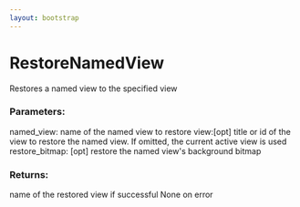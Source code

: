 ```yaml
---
layout: bootstrap
---
```


# RestoreNamedView

Restores a named view to the specified view
          

### Parameters:

named_view: name of the named view to restore
view:[opt] title or id of the view to restore the named view.
     If omitted, the current active view is used
restore_bitmap: [opt] restore the named view's background bitmap
        

### Returns:


name of the restored view if successful
None on error
        


